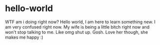 # hello-world
WTF am i doing right now?
Hello world, I am here to learn something new. I am very confused right now. My wife is being a little bitch right now and won't stop talking to me. Like omg shut up. Gosh. Love her though, she makes me happy :)
